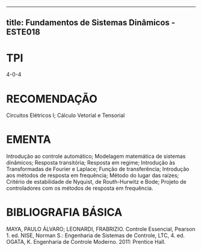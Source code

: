 
---
title: Fundamentos de Sistemas Dinâmicos - ESTE018 
---

# TPI

4-0-4

# RECOMENDAÇÃO

Circuitos Elétricos I; Cálculo Vetorial e Tensorial

# EMENTA

Introdução ao controle automático; Modelagem matemática de sistemas dinâmicos; Resposta transitória; Resposta em regime; Introdução às Transformadas de Fourier e Laplace; Função de transferência; Introdução aos métodos de resposta em frequência; Método do lugar das raízes; Critério de estabilidade de Nyquist, de Routh-Hurwitz e Bode; Projeto de controladores com os métodos de resposta em frequência.

# BIBLIOGRAFIA BÁSICA

MAYA, PAULO ÁLVARO; LEONARDI, FRABRIZIO. Controle Essencial, Pearson 1. ed.
NISE, Norman S.: Engenharia de Sistemas de Controle, LTC, 4. ed.
OGATA, K. Engenharia de Controle Moderno. 2011: Prentice Hall.
        